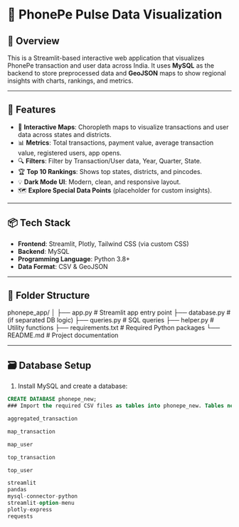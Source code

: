 # 📱 PhonePe Pulse Data Visualization

## 🧾 Overview

This is a Streamlit-based interactive web application that visualizes PhonePe transaction and user data across India. It uses **MySQL** as the backend to store preprocessed data and **GeoJSON** maps to show regional insights with charts, rankings, and metrics.

---

## 🚀 Features

- 📍 **Interactive Maps**: Choropleth maps to visualize transactions and user data across states and districts.
- 📊 **Metrics**: Total transactions, payment value, average transaction value, registered users, app opens.
- 🔍 **Filters**: Filter by Transaction/User data, Year, Quarter, State.
- 🏆 **Top 10 Rankings**: Shows top states, districts, and pincodes.
- 💡 **Dark Mode UI**: Modern, clean, and responsive layout.
- 🗺️ **Explore Special Data Points** (placeholder for custom insights).

---

## 📦 Tech Stack

- **Frontend**: Streamlit, Plotly, Tailwind CSS (via custom CSS)
- **Backend**: MySQL
- **Programming Language**: Python 3.8+
- **Data Format**: CSV & GeoJSON

---

## 📁 Folder Structure

phonepe_app/
│
├── app.py # Streamlit app entry point
├── database.py # (if separated DB logic)
├── queries.py # SQL queries
├── helper.py # Utility functions
├── requirements.txt # Required Python packages
└── README.md # Project documentation  



---

## 🗃️ Database Setup

1. Install MySQL and create a database:

```sql
CREATE DATABASE phonepe_new;
### Import the required CSV files as tables into phonepe_new. Tables needed:

aggregated_transaction

map_transaction

map_user

top_transaction

top_user

streamlit
pandas
mysql-connector-python
streamlit-option-menu
plotly-express
requests
 
